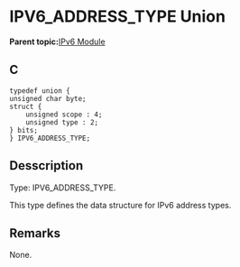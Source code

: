 # IPV6\_ADDRESS\_TYPE Union

**Parent topic:**[IPv6 Module](GUID-F2484EF9-7914-43EE-A5B7-4FFDC27C8135.md)

## C

```
typedef union {
unsigned char byte;
struct {
    unsigned scope : 4;
    unsigned type : 2;
} bits;
} IPV6_ADDRESS_TYPE;
```

## Desscription

Type: IPV6\_ADDRESS\_TYPE.

This type defines the data structure for IPv6 address types.

## Remarks

None.


